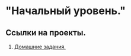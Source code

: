 # "Начальный уровень."

## Ссылки на проекты.
1. [Домашние задания.](https://github.com/mr-Dmitri/My-education/tree/main/BELHARD/DataScience/BaseLevel/HomeWork)
